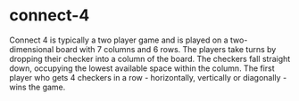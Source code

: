 # connect-4

Connect 4 is typically a two player game and is played on a two-dimensional board with 7 columns and 6 rows. The players take turns by dropping their checker into a column of the board. The checkers fall straight down, occupying the lowest available space within the column. The first player who gets 4 checkers in a row - horizontally, vertically or diagonally - wins the game.
